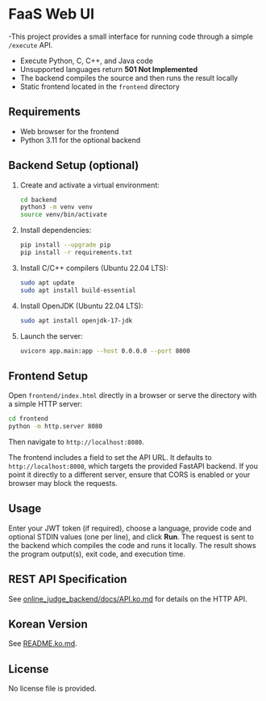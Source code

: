 # FaaS Web UI

-This project provides a small interface for running code through a simple `/execute` API.

- Execute Python, C, C++, and Java code
- Unsupported languages return **501 Not Implemented**
- The backend compiles the source and then runs the result locally
- Static frontend located in the `frontend` directory

## Requirements
- Web browser for the frontend
- Python 3.11 for the optional backend

## Backend Setup (optional)
1. Create and activate a virtual environment:
   ```bash
   cd backend
   python3 -m venv venv
   source venv/bin/activate
   ```
2. Install dependencies:
   ```bash
   pip install --upgrade pip
   pip install -r requirements.txt
   ```
3. Install C/C++ compilers (Ubuntu 22.04 LTS):
   ```bash
   sudo apt update
   sudo apt install build-essential
   ```
4. Install OpenJDK (Ubuntu 22.04 LTS):
   ```bash
   sudo apt install openjdk-17-jdk
   ```
5. Launch the server:
   ```bash
   uvicorn app.main:app --host 0.0.0.0 --port 8000
   ```

## Frontend Setup
Open `frontend/index.html` directly in a browser or serve the directory with a simple HTTP server:

```bash
cd frontend
python -m http.server 8080
```
Then navigate to `http://localhost:8080`.

The frontend includes a field to set the API URL. It defaults to
`http://localhost:8000`, which targets the provided FastAPI backend.
If you point it directly to a different server, ensure that CORS is enabled
or your browser may block the requests.

## Usage
Enter your JWT token (if required), choose a language, provide code and optional STDIN values (one per line), and click **Run**. The request is sent to the backend which compiles the code and runs it locally. The result shows the program output(s), exit code, and execution time.

## REST API Specification
See [online_judge_backend/docs/API.ko.md](online_judge_backend/docs/API.ko.md) for details on the HTTP API.

## Korean Version
See [README.ko.md](README.ko.md).

## License
No license file is provided.
